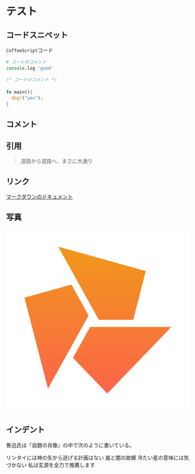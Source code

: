 # テスト

## コードスニペット

`CoffeeScript`コード

```coffee
# コードのコメント
console.log 'good'


```

```rust
/* コードのコメント */

fn main(){
  dbg!("yes");
}
```

## コメント

<!-- HTML 注释 --> 

<!-- 多行注释 --> 

## 引用

> 道路から道路へ、まさに大通り

## リンク

[マークダウンのドキュメント](https://github.com/xxai-art/xxai-art-md)

## 写真

![xxAI.Art ブランド アイデンティティ](https://raw.githubusercontent.com/xxai-art/web/main/file/svg/logo.svg)

## インデント

魯迅氏は『自題の肖像』の中で次のように書いている。

  リンタイには神の矢から逃げる計画はない
  嵐と闇の故郷
  冷たい星の意味には気づかない
  私は玄源を全力で推薦します


